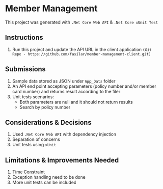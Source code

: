 ﻿# Member Management

This project was generated with `.Net Core Web API` & `.Net Core xUnit Test`

## Instructions

1. Run this project and update the API URL in the client application `(Git Repo - https://github.com/fasilar/member-management-client.git)`

## Submissions

1. Sample data stored as JSON under `App_Data` folder
2. An API end point accepting parameters (policy number and/or member card number) and returns result according to the filer
3. Unit tests scenarios: 
    * Both parameters are null and it should not return results
    * Search by policy number
        
## Considerations & Decisions

1. Used `.Net Core Web API` with dependency injection
1. Separation of concerns
2. Unit tests using `xUnit`

## Limitations & Improvements Needed

1. Time Constraint
2. Exception handling need to be done
3. More unit tests can be included